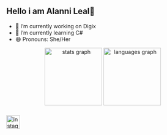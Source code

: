 ## Hello i am Alanni Leal👋


- 🔭 I’m currently working on Digix
- 🌱 I’m currently learning C#
- 😄 Pronouns: She/Her


<div align="center">
  <img src="https://github-readme-stats.vercel.app/api?username=AlanniLeal&hide_title=false&hide_rank=false&show_icons=true&include_all_commits=true&count_private=true&disable_animations=false&theme=dracula&locale=en&hide_border=false" height="150" alt="stats graph"  />
  <img src="https://github-readme-stats.vercel.app/api/top-langs?username=maurodesouza&locale=en&hide_title=false&layout=compact&card_width=320&langs_count=5&theme=dracula&hide_border=false" height="150" alt="languages graph"  />
</div>



</div>

###

<div align="left">

   <a href="https://instagram.com/alanni_leal" target="_blank"><img src="https://img.shields.io/static/v1?message=Instagram&logo=instagram&label=&color=E4405F&logoColor=white&labelColor=&style=for-the-badge" height="35" alt="instagram logo"  />
  
</div>

